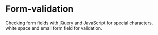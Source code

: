 # Form-validation
Checking form fields with jQuery and JavaScript for special characters, white space and email form field for validation.
